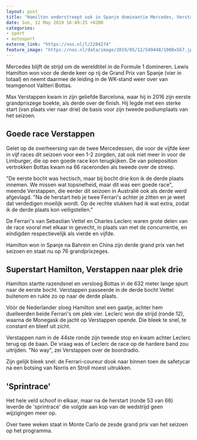 ```yaml
---
layout: post
title: "Hamilton onderstreept ook in Spanje dominantie Mercedes, Verstappen derde"
date: Sun, 12 May 2019 16:49:25 +0200
categories: 
- sport 
- autosport 
externe_link: "https://nos.nl/l/2284274"
feature_image: "https://nos.nl/data/image/2019/05/12/549448/1008x567.jpg"
---
```


<p>Mercedes blijft de strijd om de wereldtitel in de Formule 1 domineren. Lewis Hamilton won voor de derde keer op rij de Grand Prix van Spanje (vier in totaal) en neemt daarmee de leiding in de WK-stand weer over van teamgenoot Valtteri Bottas.</p>
<p>Max Verstappen kwam in zijn geliefde Barcelona, waar hij in 2016 zijn eerste grandprixzege boekte, als derde over de finish. Hij legde met een sterke start (van plaats vier naar drie) de basis voor zijn tweede podiumplaats van het seizoen.</p>
<h2>Goede race Verstappen</h2>
<p>Gelet op de overheersing van de twee Mercedessen, die voor de vijfde keer in vijf races dit seizoen voor een 1-2 zorgden, zat ook niet meer in voor de Limburger, die op een goede race kon terugkijken. De van poleposition vertrokken Bottas kwam na 66 raceronden als tweede over de streep.</p>
<p>"De eerste bocht was hectisch, maar bij bocht drie kon ik de derde plaats innemen. We missen wat topsnelheid, maar dit was een goede race", meende Verstappen, die eerder dit seizoen in Australië ook als derde werd afgevlagd. "Na de herstart heb je twee Ferrari's achter je zitten en je weet dat verdedigen moeilijk wordt. Op de rechte stukken had ik wat extra, zodat ik de derde plaats kon veiligstellen."</p>
<p>De Ferrari's van Sebastian Vettel en Charles Leclerc waren grote delen van de race vooral met elkaar in gevecht, in plaats van met de concurrentie, en eindigden respectievelijk als vierde en vijfde.</p>
<p>Hamilton won in Spanje na Bahrein en China zijn derde grand prix van het seizoen en staat nu op 76 grandprixzeges.</p>
<h2>Superstart Hamilton, Verstappen naar plek drie</h2>
<p>Hamilton startte razendsnel en versloeg Bottas in de 632 meter lange spurt naar de eerste bocht. Verstappen passeerde in de derde bocht Vettel buitenom en rukte zo op naar de derde plaats.</p>
<p>Vóór de Nederlander sloeg Hamilton snel een gaatje, achter hem duelleerden beide Ferrari's om plek vier. Leclerc won die strijd (ronde 12), waarna de Monegask de jacht op Verstappen opende. Die bleek te snel, te constant en bleef uit zicht.</p>
<p>Verstappen nam in de 44ste ronde zijn tweede stop en kwam achter Leclerc terug op de baan. De vraag was of Leclerc de race op de hardere band zou uitrijden. "No way", zei Verstappen over de boordradio.</p>
<p>Zijn gelijk bleek snel: de Ferrari-coureur dook naar binnen toen de safetycar na een botsing van Norris en Stroll moest uitrukken.</p>
<h2>'Sprintrace'</h2>
<p>Het hele veld schoof in elkaar, maar na de herstart (ronde 53 van 66) leverde de 'sprintrace' die volgde aan kop van de wedstrijd geen wijzigingen meer op.</p>
<p>Over twee weken staat in Monte Carlo de zesde grand prix van het seizoen op het programma.</p>
